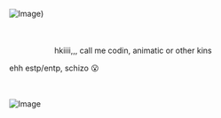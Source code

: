 ![Image](https://github.com/user-attachments/assets/c6dae5ec-3e67-4679-8bba-a9818b38ab43)) 



 ㅤㅤㅤㅤㅤㅤㅤㅤㅤㅤㅤㅤㅤㅤㅤㅤㅤㅤㅤㅤㅤㅤㅤㅤ






ㅤㅤㅤㅤㅤㅤ 
hkiiii,,, call me codin, animatic or other kins 

ehh estp/entp, schizo 😮














 ㅤㅤ


![Image](https://github.com/user-attachments/assets/5b4ca44f-bc5e-4577-9ffb-a25b405286b3)
